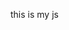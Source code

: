 this is my js

<script>
document.addEventListener('DOMContentLoaded', function () {

  
    const newButton = document.getElementById("newButton");
    const KPIMaster = document.getElementById("form");
    const refNoLinks = document.querySelectorAll(".refNoLink");
    const deleteButton = document.getElementById("deleteButton");
    const submitButton = document.getElementById("submitButton");
    const actionTypeInput = document.getElementById("actionType");

    const divisionInput = document.getElementById('divisionDropdown');
    const departmentInput = document.getElementById('departmentDropdown');
    const sectionInput = document.getElementById('sectionDropdown');

    const divisionHidden = document.getElementById('Division');
    const departmentHidden = document.getElementById('Department');
    const sectionHidden = document.getElementById('Section');

    const deptList = document.getElementById('departmentList');
    const secList = document.getElementById('sectionList');

    if (newButton) {
        newButton.addEventListener("click", function () {
            KPIMaster.style.display = "block";

            [
                "KPICode", "KPILevel", "Company", "Division", "Department", "Section",
                "PerspectiveID", "UnitID", "KPIDefination", "KPIDetails", "PeriodicityID",
                "GoodPerformance", "NoofDecimal", "TypeofKPIID", "KPIID"
            ].forEach(id => {
                const el = document.getElementById(id);
                if (el) el.value = "";
            });


            document.querySelectorAll('.division-checkbox, .department-checkbox, .section-checkbox').forEach(cb => cb.checked = false);
            divisionInput.value = departmentInput.value = sectionInput.value = '';
            divisionHidden.value = departmentHidden.value = sectionHidden.value = '';
            deptList.innerHTML = '';
            secList.innerHTML = '';

            if (deleteButton) deleteButton.style.display = "none";
        });
    }

    document.addEventListener('change', function (e) {
        if (e.target.classList.contains('division-checkbox')) {
            updateSelection('division');
            loadDepartments(false);
        }
        if (e.target.classList.contains('department-checkbox')) {
            updateSelection('department');
            loadSections(false); 
        }
        if (e.target.classList.contains('section-checkbox')) {
            updateSelection('section');
        }
    });


    function updateSelection(type) {
        let checkboxes, input, hidden;
        if (type === 'division') {
            checkboxes = document.querySelectorAll('.division-checkbox');
            input = divisionInput;
            hidden = divisionHidden;
        } else if (type === 'department') {
            checkboxes = document.querySelectorAll('.department-checkbox');
            input = departmentInput;
            hidden = departmentHidden;
        } else {
            checkboxes = document.querySelectorAll('.section-checkbox');
            input = sectionInput;
            hidden = sectionHidden;
        }

        const selected = Array.from(checkboxes)
            .filter(cb => cb.checked)
            .map(cb => cb.value);

        hidden.value = selected.join(';');
        input.value = selected.length ? `${selected.length} selected` : '';
    }


    function loadDepartments(clear = true, callback) {
        const selectedDivisions = divisionHidden.value.split(';').filter(x => x);

        if (clear) deptList.innerHTML = ''; 
        if (clear) {
            secList.innerHTML = '';
            departmentInput.value = '';
            sectionInput.value = '';
        }

        if (selectedDivisions.length === 0) {
            if (callback) callback();
            return;
        }

        let existingDepts = Array.from(document.querySelectorAll('.department-checkbox')).map(cb => cb.value);
        let requests = selectedDivisions.length;

        selectedDivisions.forEach(division => {
            $.getJSON('/TPR/GetDepartments', { division: division }, function (data) {
                data.forEach(dept => {
                    if (!existingDepts.includes(dept.ema_dept_desc)) {
                        deptList.innerHTML += `
                            <li style="margin-left:5%;">
                                <div class="form-check">
                                    <input type="checkbox" class="form-check-input department-checkbox"
                                        data-division="${dept.ema_exec_head_desc}"
                                        value="${dept.ema_dept_desc}"
                                        id="dept_${dept.ema_dept_desc.replace(/\s+/g, '_')}">
                                    <label class="form-check-label" for="dept_${dept.ema_dept_desc.replace(/\s+/g, '_')}">
                                        ${dept.ema_dept_desc}
                                    </label>
                                </div>
                            </li>`;
                    }
                });
            }).always(() => {
                requests--;
                if (requests === 0 && callback) callback();
            });
        });
    }

    function loadSections(clear = true, callback) {
        const selectedDepts = Array.from(document.querySelectorAll('.department-checkbox:checked'));
        if (clear) secList.innerHTML = '';
        sectionInput.value = '';

        if (selectedDepts.length === 0) {
            if (callback) callback();
            return;
        }

        let existingSecs = Array.from(document.querySelectorAll('.section-checkbox')).map(cb => cb.value);
        let requests = selectedDepts.length;

        selectedDepts.forEach(cb => {
            const division = cb.getAttribute('data-division');
            const dept = cb.value;

            $.getJSON('/TPR/GetSections', { division: division, department: dept }, function (data) {
                data.forEach(sec => {
                    if (!existingSecs.includes(sec.ema_section_desc)) {
                        secList.innerHTML += `
                            <li style="margin-left:5%;">
                                <div class="form-check">
                                    <input type="checkbox" class="form-check-input section-checkbox"
                                        value="${sec.ema_section_desc}"
                                        id="sec_${sec.ema_section_desc.replace(/\s+/g, '_')}">
                                    <label class="form-check-label" for="sec_${sec.ema_section_desc.replace(/\s+/g, '_')}">
                                        ${sec.ema_section_desc}
                                    </label>
                                </div>
                            </li>`;
                    }
                });
            }).always(() => {
                requests--;
                if (requests === 0 && callback) callback();
            });
        });
    }

    refNoLinks.forEach(link => {
        link.addEventListener("click", function (event) {
            event.preventDefault();
            KPIMaster.style.display = "block";


            document.getElementById("KPICode").value = this.getAttribute("data-KPICode");
            document.getElementById("KPILevel").value = this.getAttribute("data-KPILevel");
            document.getElementById("Company").value = this.getAttribute("data-Company");
            document.getElementById("PerspectiveID").value = this.getAttribute("data-PerspectiveID");
            document.getElementById("TypeofKPIID").value = this.getAttribute("data-TypeofKPIID");
            document.getElementById("UnitID").value = this.getAttribute("data-UnitID");
            document.getElementById("KPIDefination").value = this.getAttribute("data-KPIDefination");
            document.getElementById("KPIDetails").value = this.getAttribute("data-KPIDetails");
            document.getElementById("PeriodicityID").value = this.getAttribute("data-PeriodicityName");
            document.getElementById("GoodPerformance").value = this.getAttribute("data-GoodPerformance");
            document.getElementById("NoofDecimal").value = this.getAttribute("data-NoofDecimal");
            document.getElementById("KPIID").value = this.getAttribute("data-id");

            const divisionValues = this.getAttribute("data-Division")?.split(';').map(v => v.trim()) || [];
            const departmentValues = this.getAttribute("data-Department")?.split(';').map(v => v.trim()) || [];
            const sectionValues = this.getAttribute("data-Section")?.split(';').map(v => v.trim()) || [];

       
            document.querySelectorAll('.division-checkbox').forEach(cb => {
                cb.checked = divisionValues.includes(cb.value.trim());
            });
            divisionHidden.value = divisionValues.join(';');
            divisionInput.value = divisionValues.length ? `${divisionValues.length} selected` : '';


            loadDepartments(false, () => {
                document.querySelectorAll('.department-checkbox').forEach(cb => {
                    cb.checked = departmentValues.includes(cb.value.trim());
                });
                departmentHidden.value = departmentValues.join(';');
                departmentInput.value = departmentValues.length ? `${departmentValues.length} selected` : '';

                loadSections(false, () => {
                    document.querySelectorAll('.section-checkbox').forEach(cb => {
                        cb.checked = sectionValues.includes(cb.value.trim());
                    });
                    sectionHidden.value = sectionValues.join(';');
                    sectionInput.value = sectionValues.length ? `${sectionValues.length} selected` : '';
                });
            });

            if (deleteButton) deleteButton.style.display = "inline-block";
        });
    });

    if (submitButton) {
        submitButton.addEventListener("click", function () {
            actionTypeInput.value = "save";
        });
    }

    if (deleteButton) {
        deleteButton.addEventListener("click", function () {
            Swal.fire({
                title: 'Are you sure?',
                text: "Do you really want to delete this Unit?",
                icon: 'warning',
                showCancelButton: true,
                confirmButtonColor: '#3085d6',
                cancelButtonColor: '#d33',
                confirmButtonText: 'Yes, delete it!',
                cancelButtonText: 'Cancel'
            }).then((result) => {
                if (result.isConfirmed) {
                    actionTypeInput.value = "delete";
                    document.getElementById("form").submit();
                }
            });
        });
    }

});
</script>

